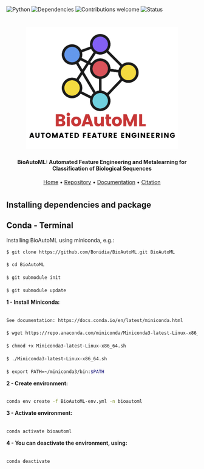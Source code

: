![Python](https://img.shields.io/badge/python-v3.7-blue)
![Dependencies](https://img.shields.io/badge/dependencies-up%20to%20date-brightgreen.svg)
![Contributions welcome](https://img.shields.io/badge/contributions-welcome-orange.svg)
![Status](https://img.shields.io/badge/status-up-brightgreen)

<h1 align="center">
  <img src="img/BioAutoML.png" alt="BioAutoML" width="400">
</h1>

<h4 align="center">BioAutoML: Automated Feature Engineering and Metalearning for Classification of Biological Sequences</h4>

<p align="center">
  <a href="https://bonidia.github.io/BioAutoML/">Home</a> •
  <a href="https://github.com/Bonidia/BioAutoML/">Repository</a> •
  <a href="#documentation">Documentation</a> •
  <a href="#citation">Citation</a> 
</p>

<h1 align="center"></h1>

## Installing dependencies and package

## Conda - Terminal

Installing BioAutoML using miniconda, e.g.:

```sh
$ git clone https://github.com/Bonidia/BioAutoML.git BioAutoML

$ cd BioAutoML

$ git submodule init

$ git submodule update
```

**1 - Install Miniconda:** 

```sh

See documentation: https://docs.conda.io/en/latest/miniconda.html

$ wget https://repo.anaconda.com/miniconda/Miniconda3-latest-Linux-x86_64.sh

$ chmod +x Miniconda3-latest-Linux-x86_64.sh

$ ./Miniconda3-latest-Linux-x86_64.sh

$ export PATH=~/miniconda3/bin:$PATH

```

**2 - Create environment:**

```sh

conda env create -f BioAutoML-env.yml -n bioautoml

```

**3 - Activate environment:**

```sh

conda activate bioautoml

```

**4 - You can deactivate the environment, using:**

```sh

conda deactivate

```
